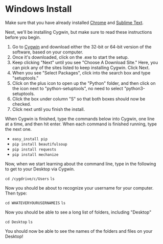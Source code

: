 
# Windows Install

Make sure that you have already installed [Chrome](https://www.google.com/chrome/browser/) and [Sublime Text](http://www.sublimetext.com/).

Next, we'll be installing Cygwin, but make sure to read these instructions before you begin. 

1. Go to [Cygwin](https://cygwin.com/install.html) and download either the 32-bit or 64-bit version of the software, based on your computer.
2. Once it's downloaded, click on the .exe to start the setup.
3. Keep clicking "Next" until you see "Choose A Download Site." Here, you can pick any of the sites listed to keep installing Cygwin. Click Next.
4. When you see "Select Packages", click into the search box and type "setuptools."
5. Click on the plus icon to open up the "Python" folder, and then click on the icon next to "python-setuptools", no need to select "python3-setuptools.
6. Click the box under column "S" so that both boxes should now be checked.
7. Click next until you finish the install.

When Cygwin is finished, type the commands below into Cygwin, one line at a time, and then hit enter. When each command is finished running, type the next one.

* ```easy_install pip```
* ```pip install beautifulsoup```
* ```pip install requests```
* ```pip install mechanize```

Now, when we start learning about the command line, type in the following to get to your Desktop via Cygwin. 

```cd /cygdrive/c/Users```
```ls```

Now you should be about to recognize your username for your computer. Then type:

```cd WHATEVERYOURUSERNAMEIS```
```ls```

Now you should be able to see a long list of folders, including "Desktop"

```cd Desktop```
```ls```

You should now be able to see the names of the folders and files on your Desktop!